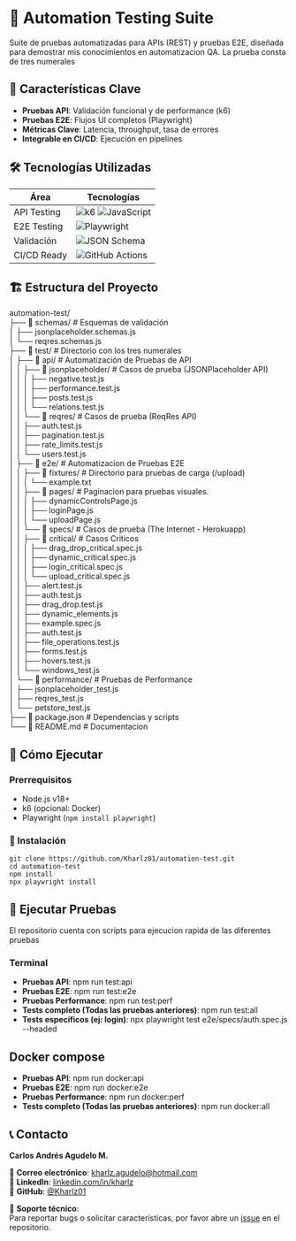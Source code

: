 # 🚀 Automation Testing Suite

Suite de pruebas automatizadas para APIs (REST) y pruebas E2E, diseñada para demostrar mis conocimientos en automatizacion QA.
La prueba consta de tres numerales 

## 📌 Características Clave

- **Pruebas API**: Validación funcional y de performance (k6)
- **Pruebas E2E**: Flujos UI completos (Playwright)
- **Métricas Clave**: Latencia, throughput, tasa de errores
- **Integrable en CI/CD**: Ejecución en pipelines

## 🛠 Tecnologías Utilizadas

| Área           | Tecnologías                                                                 |
|----------------|----------------------------------------------------------------------------|
| API Testing    | ![k6](https://img.shields.io/badge/k6-FF6C37?logo=k6&logoColor=white) ![JavaScript](https://img.shields.io/badge/JavaScript-F7DF1E?logo=javascript&logoColor=black) |
| E2E Testing    | ![Playwright](https://img.shields.io/badge/Playwright-45BA4B?logo=playwright&logoColor=white) |
| Validación     | ![JSON Schema](https://img.shields.io/badge/JSON_Schema-000000?logo=json&logoColor=white) |
| CI/CD Ready    | ![GitHub Actions](https://img.shields.io/badge/GitHub_Actions-2088FF?logo=github-actions&logoColor=white) |

## 🏗 Estructura del Proyecto

automation-test/  
├── 📂 schemas/ # Esquemas de validación  
│ ├── jsonplaceholder.schemas.js  
│ └── reqres.schemas.js  
├── 📂 test/ # Directorio con los tres numerales  
│ ├── 📂 api/ # Automatización de Pruebas de API  
│ │ ├── 📂 jsonplaceholder/ # Casos de prueba (JSONPlaceholder API)  
│ │ │ ├── negative.test.js  
│ │ │ ├── performance.test.js  
│ │ │ ├── posts.test.js  
│ │ │ └── relations.test.js  
│ │ └── 📂 reqres/ # Casos de prueba (ReqRes API)  
│ │   ├── auth.test.js  
│ │   ├── pagination.test.js  
│ │   ├── rate_limits.test.js  
│ │   └── users.test.js  
│ ├── 📂 e2e/ # Automatizacion de Pruebas E2E  
│ │ ├── 📂 fixtures/ # Directorio para pruebas de carga (/upload)  
│ │ │ └── example.txt  
│ │ ├── 📂 pages/ # Paginacion para pruebas visuales.  
│ │ │ ├── dynamicControlsPage.js  
│ │ │ ├── loginPage.js  
│ │ │ └── uploadPage.js  
│ │ └── 📂 specs/ # Casos de prueba (The Internet - Herokuapp)  
│ │   ├── 📂 critical/ # Casos Criticos  
│ │   │  ├── drag_drop_critical.spec.js  
│ │   │  ├── dynamic_critical.spec.js  
│ │   │  ├── login_critical.spec.js  
│ │   │  └── upload_critical.spec.js  
│ │   ├── alert.test.js  
│ │   ├── auth.test.js  
│ │   ├── drag_drop.test.js  
│ │   ├── dynamic_elements.js  
│ │   ├── example.spec.js  
│ │   ├── auth.test.js  
│ │   ├── file_operations.test.js  
│ │   ├── forms.test.js  
│ │   ├── hovers.test.js  
│ │   └── windows_test.js  
│ └── 📂 performance/ # Pruebas de Performance  
│   ├── jsonplaceholder_test.js  
│   ├── reqres_test.js  
│   └── petstore_test.js  
├── 📜 package.json # Dependencias y scripts  
└── 📜 README.md # Documentacion  

## 🚀 Cómo Ejecutar

### Prerrequisitos
- Node.js v18+
- k6 (opcional: Docker)
- Playwright (`npm install playwright`)

### 🔄 Instalación
```
git clone https://github.com/Kharlz01/automation-test.git
cd automation-test
npm install
npx playwright install
```

## 🧪 Ejecutar Pruebas

El repositorio cuenta con scripts para ejecucion rapida de las diferentes pruebas

### Terminal

- **Pruebas API**: npm run test:api
- **Pruebas E2E**: npm run test:e2e
- **Pruebas Performance**: npm run test:perf
- **Tests completo (Todas las pruebas anteriores)**: npm run test:all
- **Tests específicos (ej: login)**: npx playwright test e2e/specs/auth.spec.js --headed

## Docker compose

- **Pruebas API**: npm run docker:api
- **Pruebas E2E**: npm run docker:e2e
- **Pruebas Performance**: npm run docker:perf
- **Tests completo (Todas las pruebas anteriores)**: npm run docker:all

## 📞 Contacto

**Carlos Andrés Agudelo M.**  

📧 **Correo electrónico**: [kharlz.agudelo@hotmail.com](kharlz.agudelo@hotmail.com)  
🔗 **LinkedIn**: [linkedin.com/in/kharlz](https://www.linkedin.com/in/kharlz)  
🐙 **GitHub**: [@Kharlz01](https://github.com/Kharlz01)  

💬 **Soporte técnico**:  
Para reportar bugs o solicitar características, por favor abre un [issue](https://github.com/Kharlz01/automation-test/issues) en el repositorio.